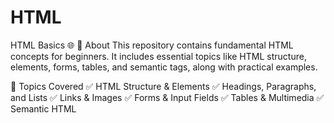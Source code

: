 # HTML
HTML Basics 🌐
📌 About
This repository contains fundamental HTML concepts for beginners. It includes essential topics like HTML structure, elements, forms, tables, and semantic tags, along with practical examples.

📌 Topics Covered
✅ HTML Structure & Elements
✅ Headings, Paragraphs, and Lists
✅ Links & Images
✅ Forms & Input Fields
✅ Tables & Multimedia
✅ Semantic HTML
